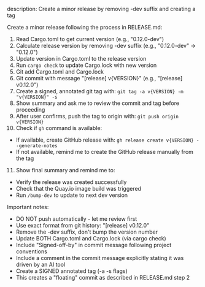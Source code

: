 description: Create a minor release by removing -dev suffix and creating a tag

Create a minor release following the process in RELEASE.md:

1. Read Cargo.toml to get current version (e.g., "0.12.0-dev")
2. Calculate release version by removing -dev suffix (e.g., "0.12.0-dev" -> "0.12.0")
3. Update version in Cargo.toml to the release version
4. Run `cargo check` to update Cargo.lock with new version
5. Git add Cargo.toml and Cargo.lock
6. Git commit with message "[release] v{VERSION}" (e.g., "[release] v0.12.0")
7. Create a signed, annotated git tag with: `git tag -a v{VERSION} -m "v{VERSION}" -s`
8. Show summary and ask me to review the commit and tag before proceeding
9. After user confirms, push the tag to origin with: `git push origin v{VERSION}`
10. Check if `gh` command is available:
   - If available, create GitHub release with: `gh release create v{VERSION} --generate-notes`
   - If not available, remind me to create the GitHub release manually from the tag
11. Show final summary and remind me to:
   - Verify the release was created successfully
   - Check that the Quay.io image build was triggered
   - Run `/bump-dev` to update to next dev version

Important notes:
- DO NOT push automatically - let me review first
- Use exact format from git history: "[release] v0.12.0"
- Remove the -dev suffix, don't bump the version number
- Update BOTH Cargo.toml and Cargo.lock (via cargo check)
- Include "Signed-off-by" in commit message following project conventions
- Include a comment in the commit message explicitly stating it was driven by an AI tool
- Create a SIGNED annotated tag (-a -s flags)
- This creates a "floating" commit as described in RELEASE.md step 2

